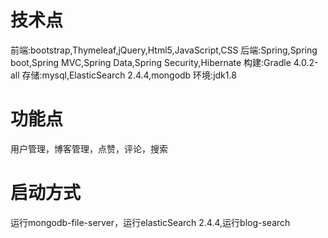 # 技术点
前端:bootstrap,Thymeleaf,jQuery,Html5,JavaScript,CSS
后端:Spring,Spring boot,Spring MVC,Spring Data,Spring Security,Hibernate
构建:Gradle 4.0.2-all
存储:mysql,ElasticSearch 2.4.4,mongodb
环境:jdk1.8
# 功能点
用户管理，博客管理，点赞，评论，搜索
# 启动方式
运行mongodb-file-server，运行elasticSearch 2.4.4,运行blog-search
